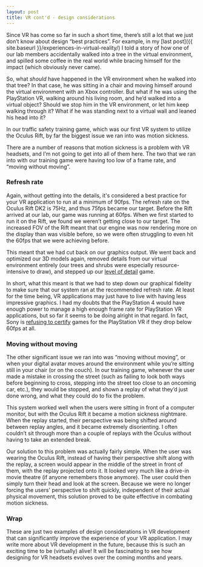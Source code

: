 ```yaml
---
layout: post
title: VR cont'd - design considerations
---
```


Since VR has come so far in such a short time, there’s still a lot that we just don’t know about design “best practices”. For example, in my 
[last post]({{ site.baseurl }}/experiences-in-virtual-reality/) I told a story of how one of our lab members accidentally walked
into a tree in the virtual environment, and spilled some coffee in the real world while bracing himself for the impact (which obviously
never came). 

So, what *should* have happened in the VR environment when he walked into that tree? In that case, he was sitting in a chair 
and moving himself around the virtual environment with an Xbox controller. But what if he was using the PlayStation VR, walking around his
living room, and he’d walked into a virtual object? Should we stop him in the VR environment, or let him keep walking through it? What if 
he was standing next to a virtual wall and leaned his head into it?

In our traffic safety training game, which was our first VR system to utilize the Oculus Rift, by far the biggest issue we ran into was 
motion sickness.

There are a number of reasons that motion sickness is a problem with VR headsets, and I’m not going to get into all of them here. The two 
that we ran into with our training game were having too low of a frame rate, and “moving without moving”.

### Refresh rate

Again, without getting into the details, it's considered a best practice for your VR application to run at a minimum of 90fps. The refresh 
rate on the Oculus Rift DK2 is 75Hz, and thus 75fps became our target. Before the Rift arrived at our lab, our game was running at 60fps. 
When we first started to run it on the Rift, we found we weren’t getting close to our target. The increased FOV of the Rift meant that our 
engine was now rendering more on the display than was visible before, so we were often struggling to even hit the 60fps that we were achieving
before.

This meant that we had cut back on our graphics output. We went back and optimized our 3D models again, removed details from our 
virtual environment entirely (our trees and shrubs were especially resource-intensive to draw), and stepped up our 
[level of detail](https://en.wikipedia.org/wiki/Level_of_detail) game.

In short, what this meant is that we had to step down our graphical fidelity to make sure that our system ran at the recommended refresh
rate. At least for the time being, VR applications may just have to live with having less impressive graphics. I had my doubts that the 
PlayStation 4 would have enough power to manage a high enough frame rate for PlayStation VR applications, but so far it seems to be doing
alright in that regard. In fact, Sony is [refusing to certify](http://www.polygon.com/2016/3/17/11256142/sony-framerate-60fps-vr-certification) games for the 
PlayStation VR if they drop below 60fps at all.

### Moving without moving

The other significant issue we ran into was “moving without moving”, or when your digital avatar moves around the environment while 
you’re sitting still in your chair (or on the couch). In our training game, whenever the user made a mistake in crossing the street 
(such as failing to look both ways before beginning to cross, stepping into the street too close to an oncoming car, etc.), they would 
be stopped, and shown a replay of what they’d just done wrong, and what they could do to fix the problem.

This system worked well when the users were sitting in front of a computer monitor, but with the Oculus Rift it became a motion 
sickness nightmare. When the replay started, their perspective was being shifted around between replay angles, and it became extremely 
disorienting. I often couldn’t sit through more than a couple of replays with the Oculus without having to take an extended break.

Our solution to this problem was actually fairly simple. When the user was wearing the Oculus Rift, instead of 
having their perspective shift along with the replay, a screen would appear in the middle of the street in front of them, with the 
replay projected onto it. It looked very much like a drive-in movie theatre (if anyone remembers those anymore). The user could then simply turn their head and look at the screen. Because we were no longer forcing the users' perspective to shift quickly, independent of their actual physical movement, this solution proved to be quite effective in combating motion sickness.

### Wrap

These are just two examples of design considerations in VR development that can significantly improve the experience of your VR application. I may write more about VR development in the future, because this is such an exciting time to be (virtually) alive! It will be fascinating to see how designing for VR headsets evolves over the coming months and years.
